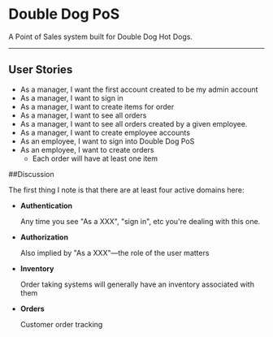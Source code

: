 # Double Dog PoS

A Point of Sales system built for Double Dog Hot Dogs.

----
## User Stories

- As a manager, I want the first account created to be my admin account
- As a manager, I want to sign in
- As a manager, I want to create items for order
- As a manager, I want to see all orders
- As a manager, I want to see all orders created by a given employee.
- As a manager, I want to create employee accounts
- As an employee, I want to sign into Double Dog PoS
- As an employee, I want to create orders
  - Each order will have at least one item

##Discussion

The first thing I note is that there are at least four active domains
here: 
* **Authentication**
	
  Any time you see "As a XXX", "sign in", etc you're dealing with this one. 

* **Authorization**

  Also implied by "As a XXX"—the role of the user matters

* **Inventory**

  Order taking systems will generally have an inventory associated with them

* **Orders**

  Customer order tracking

